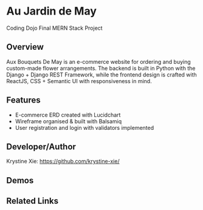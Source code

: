 # Au Jardin de May
  Coding Dojo Final MERN Stack Project

## Overview
  Aux Bouquets De May is an e-commerce website for ordering and buying custom-made flower arrangements. The backend is built in Python with the Django + Django REST Framework, while the frontend design is crafted with ReactJS, CSS + Semantic UI with responsiveness in mind.
  
## Features
  * E-commerce ERD created with Lucidchart
  * Wireframe organised & built with Balsamiq
  * User registration and login with validators implemented

## Developer/Author
Krystine Xie: https://github.com/krystine-xie/

## Demos

## Related Links


